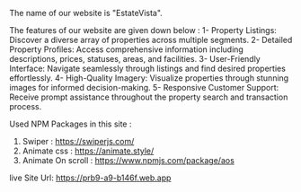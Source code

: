 The name of our website is "EstateVista".

The features of our website are given down below :
1- Property Listings: Discover a diverse array of properties across multiple segments.
2- Detailed Property Profiles: Access comprehensive information including descriptions, prices, statuses, areas, and facilities.
3- User-Friendly Interface: Navigate seamlessly through listings and find desired properties effortlessly.
4- High-Quality Imagery: Visualize properties through stunning images for informed decision-making.
5- Responsive Customer Support: Receive prompt assistance throughout the property search and transaction process.

Used NPM Packages in this site :

1. Swiper : https://swiperjs.com/
2. Animate css : https://animate.style/
3. Animate On scroll : https://www.npmjs.com/package/aos

live Site Url: https://prb9-a9-b146f.web.app
